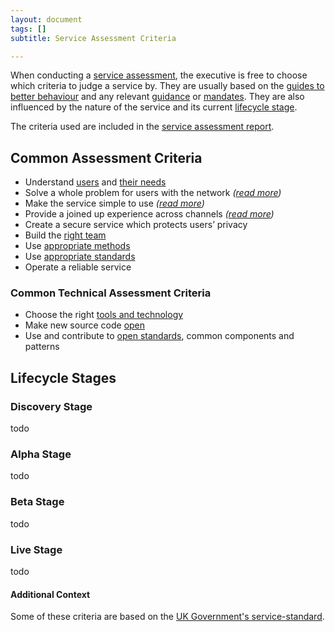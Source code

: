 ```yaml
---
layout: document
tags: []
subtitle: Service Assessment Criteria

---
```

When conducting a [service assessment](/assessments), the executive is free to choose which criteria to judge a service by.  They are usually based on the [guides to better behaviour](/doctrine) and any relevant [guidance](/executive/#consider-publish-and-endorse-guidance) or [mandates](/executive/#issue-mandates-to-manipulate-the-service-network).  They are also influenced by the nature of the service and its current [lifecycle stage](/lifecycle).

The criteria used are included in the [service assessment report](/service-assessment-report).

## Common Assessment Criteria

* Understand [users](/doctrine/#do-we-know-our-users) and [their needs](/user-needs)
* Solve a whole problem for users with the network _(_[_read more_](https://www.gov.uk/service-manual/service-standard/point-2-solve-a-whole-problem)_)_
* Make the service simple to use _(_[_read more_](https://www.gov.uk/service-manual/service-standard/point-4-make-the-service-simple-to-use)_)_
* Provide a joined up experience across channels _(_[_read more_](https://www.gov.uk/service-manual/service-standard/point-3-join-up-across-channels)_)_
* Create a secure service which protects users’ privacy
* Build the [right team](/doctrine/#structure)
* Use [appropriate methods](/doctrine/#do-we-use-appropriate-methods-in-the-appropriate-places)
* Use [appropriate standards](/doctrine/#do-we-use-appropriate-standards)
* Operate a reliable service

### Common Technical Assessment Criteria

* Choose the right [tools and technology](/doctrine/#do-we-use-the-appropriate-tools)
* Make new source code [open](/doctrine/#do-we-have-a-natural-bias-towards-transparency-and-openness)
* Use and contribute to [open standards](/doctrine/#do-we-use-appropriate-standards), common components and patterns

## Lifecycle Stages

### Discovery Stage

todo

### Alpha Stage

todo

### Beta Stage

todo

### Live Stage

todo

#### Additional Context

Some of these criteria are based on the [UK Government's service-standard](https://www.gov.uk/service-manual/service-standard "Service Standard").